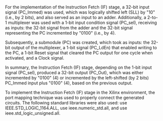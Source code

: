 For the implementation of the Instruction Fetch (IF) stage, a 32-bit input signal (PC_Immed) was used, which was logically shifted left (SLL) by "10" (i.e., by 2 bits), and also served as an input to an adder. Additionally, a 2-to-1 multiplexer was used with a 1-bit input condition signal (PC_sel), receiving as inputs: the 32-bit signal from the adder and the 32-bit signal representing the PC incremented by "0100" (i.e., by 4).

Subsequently, a submodule (PC) was created, which took as inputs: the 32-bit output of the multiplexer, a 1-bit signal (PC_LdEn) that enabled writing to the PC, a 1-bit Reset signal that cleared the PC output for one cycle when activated, and a Clock signal.

In summary, the Instruction Fetch (IF) stage, depending on the 1-bit input signal (PC_sel), produced a 32-bit output (PC_Out), which was either incremented by "0100" (4) or incremented by the left-shifted (by 2 bits) PC_Immed input plus "0100" (4), based on the previous output.

To implement the Instruction Fetch (IF) stage in the Xilinx environment, the port mapping technique was used to properly connect the generated circuits. The following standard libraries were also used: use IEEE.STD_LOGIC_1164.ALL, use ieee.numeric_std.all, and use ieee.std_logic_unsigned.all.